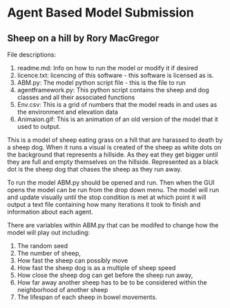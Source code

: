 # Agent Based Model Submission
## Sheep on a hill by Rory MacGregor
File descriptions:
1. readme.md: Info on how to run the model or modify it if desired
2. licence.txt: licencing of this software - this software is licensed as is.
3. ABM.py: The model python script file - this is the file to run
4. agentframework.py: This python script contains the sheep and dog classes and all their associated functions
5. Env.csv: This is a grid of numbers that the model reads in and uses as the environment and elevation data
6. Animaion.gif: This is an animation of an old version of the model that it used to output.

This is a model of sheep eating grass on a hill that are harassed to death by a sheep dog. When it runs a visual is created of the sheep as white dots on the background that represents a hillside. As they eat they get bigger until they are full and empty themselves on the hillside. Represented as a black dot is the sheep dog that chases the sheep as they run away.

To run the model ABM.py should be opened and run. Then when the GUI opens the model can be run from the drop down menu. The model will run and update visually until the stop condition is met at which point it will output a text file containing how many iterations it took to finish and information about each agent.

There are variables within ABM.py that can be modifed to change how the model will play out including: 
1. The random seed 
2. The number of sheep, 
3. How fast the sheep can possibly move
4. How fast the sheep dog is as a multiple of sheep speed
5. How close the sheep dog can get before the sheep run away, 
6. How far away another sheep has to be to be considered within the neighborhood of another sheep 
7. The lifespan of each sheep in bowel movements.
